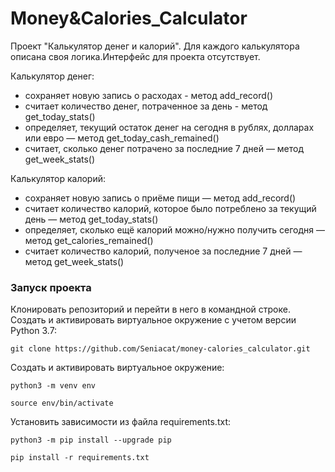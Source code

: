 # Money&Calories_Calculator
Проект "Калькулятор денег и калорий". Для каждого калькулятора описана своя логика.Интерфейс для проекта отсутствует.

Калькулятор денег:

- сохраняет новую запись о расходах - метод add_record()
- считает количество денег, потраченное за день - метод get_today_stats()
- определяет, текущий остаток денег на сегодня в рублях, долларах или евро — метод get_today_cash_remained()
- считает, сколько денег потрачено за последние 7 дней — метод get_week_stats()


Калькулятор калорий:

- сохраняет новую запись о приёме пищи — метод add_record()
- считает количество калорий, которое было потреблено за текущий день — метод get_today_stats()
- определяет, сколько ещё калорий можно/нужно получить сегодня — метод get_calories_remained()
- считает количество калорий, полученое за последние 7 дней — метод get_week_stats()

### Запуск проекта 
Клонировать репозиторий и перейти в него в командной строке. Создать и активировать виртуальное окружение c учетом версии Python 3.7:

```
git clone https://github.com/Seniacat/money-calories_calculator.git
```

Cоздать и активировать виртуальное окружение:

```
python3 -m venv env
```
```
source env/bin/activate
```
Установить зависимости из файла requirements.txt:
```
python3 -m pip install --upgrade pip
```
```
pip install -r requirements.txt
```
